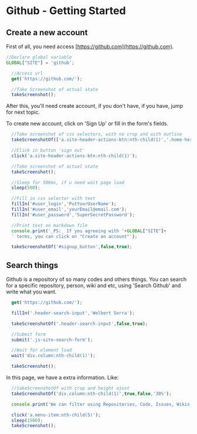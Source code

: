 # Github - Getting Started

## Create a new account

  First of all, you need access [https://github.com](https://github.com).

```javascript
//Declare global variable
GLOBAL["SITE"] = 'github';

  //Access url
  get('https://github.com/');

  //Take Screenshot of actual state
  takeScreenshot();
```

After this, you'll need create account, if you don't have, if you have, jump for next topic.

To create new account, click on 'Sign Up' or fill in the form's fields.

```javascript
  //Take screenshot of css selectors, with no crop and with outline
  takeScreenshotOf(['a.site-header-actions-btn:nth-child(1)','.home-hero-signup'],false,true);

  //Click in button 'sign out'
  click('a.site-header-actions-btn:nth-child(1)');

  //Take screenshot of actual state
  takeScreenshot();

  //Sleep for 500ms, if u need wait page load
  sleep(500);

  //Fill in css selector with text
  fillIn('#user_login','PutYourUserName');
  fillIn('#user_email','yourEmail@email.com');
  fillIn('#user_password','SuperSecretPassword');

  //Print text on markdown file
  console.print('_PS:_ If you agreeing with '+GLOBAL["SITE"]+
  ' terms, you can click on "Create an account"');

  takeScreenshotOf('#signup_button',false,true);
```

## Search things

Github is a repository of so many codes and others things. You can search for a specific repository, person, wiki and etc, using 'Search Github' and write what you want.

```javascript
  get('https://github.com/');

  fillIn('.header-search-input','Welbert Serra');

  takeScreenshotOf('.header-search-input',false,true);

  //Submit form
  submit('.js-site-search-form');

  //Wait for element load
  wait('div.column:nth-child(1)');

  takeScreenshot();
```

In this page, we have a extra information. Like:

```javascript
  //takeScreenshotOf with crop and height ajust
  takeScreenshotOf('div.column:nth-child(1)',true,false,'30%');

  console.print('We can filter using Repositories, Code, Issues, Wikis and Users (_In this case, i wanted to search myself_)')

  click('a.menu-item:nth-child(5)');
  sleep(1500);
  takeScreenshot();

```
